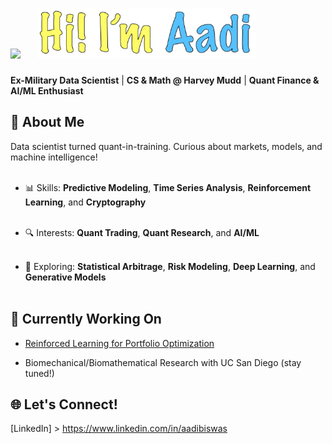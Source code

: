 <h1>
  <img src="https://static.wikia.nocookie.net/p__/images/d/de/FancyMan.webp/revision/latest?cb=20240709070645&path-prefix=protagonist" width="100" style="margin-right: 20px;">
  <img src="images/Nametag.png" alt="Aadi Biswas nametag" width="350">
</h1>

**Ex-Military Data Scientist** | **CS & Math @ Harvey Mudd** | **Quant Finance & AI/ML Enthusiast**

## 👋 About Me

Data scientist turned quant-in-training. Curious about markets, models, and machine intelligence!<br><br>

- 📊 Skills: **Predictive Modeling**, **Time Series Analysis**, **Reinforcement Learning**, and **Cryptography**<br><br>

- 🔍 Interests: **Quant Trading**, **Quant Research**, and **AI/ML** <br><br>

- 🧠 Exploring: **Statistical Arbitrage**, **Risk Modeling**, **Deep Learning**, and **Generative Models**<br><br>


## 💪 Currently Working On 
- [Reinforced Learning for Portfolio Optimization](https://github.com/AadiBiswas/rl-portfolio-opt)

- Biomechanical/Biomathematical Research with UC San Diego (stay tuned!)

## 🌐 Let's Connect!
[LinkedIn] > https://www.linkedin.com/in/aadibiswas<br><br>


